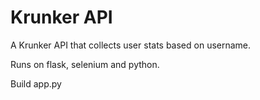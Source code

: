 # Krunker API
A Krunker API that collects user stats based on username.

Runs on flask, selenium and python.

Build app.py
